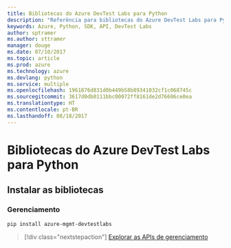 ```yaml
---
title: Bibliotecas do Azure DevTest Labs para Python
description: "Referência para bibliotecas do Azure DevTest Labs para Python"
keywords: Azure, Python, SDK, API, DevTest Labs
author: sptramer
ms.author: sttramer
manager: douge
ms.date: 07/10/2017
ms.topic: article
ms.prod: azure
ms.technology: azure
ms.devlang: python
ms.service: multiple
ms.openlocfilehash: 1961876d831d0b449b58b89341032cf1c068745c
ms.sourcegitcommit: 3617d0db0111bbc00072ff8161de2d76606ce0ea
ms.translationtype: HT
ms.contentlocale: pt-BR
ms.lasthandoff: 08/18/2017
---
```

# <a name="azure-devtest-labs-libraries-for-python"></a>Bibliotecas do Azure DevTest Labs para Python

## <a name="install-the-libraries"></a>Instalar as bibliotecas


### <a name="management"></a>Gerenciamento

```bash
pip install azure-mgmt-devtestlabs
```
> [!div class="nextstepaction"]
> [Explorar as APIs de gerenciamento](/python/api/overview/azure/devtestlabs/managementlibrary)